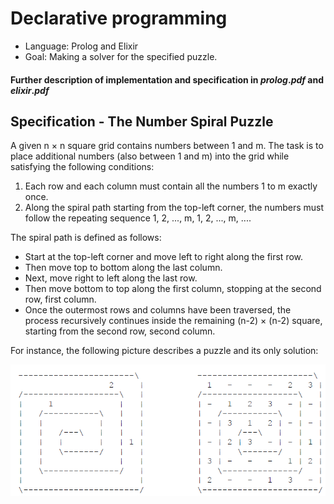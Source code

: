 # Declarative programming

- Language: Prolog and Elixir
- Goal: Making a solver for the specified puzzle.

#### Further description of implementation and specification in $prolog.pdf$ and $elixir.pdf$

## Specification - The Number Spiral Puzzle
A given n × n square grid contains numbers between 1 and m. The task is to place additional numbers (also between 1 and m) into the grid while satisfying the following conditions:
1. Each row and each column must contain all the numbers 1 to m exactly once.
2. Along the spiral path starting from the top-left corner, the numbers must follow the repeating sequence 1, 2, ..., m, 1, 2, ..., m, ....

The spiral path is defined as follows:
- Start at the top-left corner and move left to right along the first row.
- Then move top to bottom along the last column.
- Next, move right to left along the last row.
- Then move bottom to top along the first column, stopping at the second row, first column.
- Once the outermost rows and columns have been traversed, the process recursively continues inside the remaining (n-2) × (n-2) square, starting from the second row, second column.

For instance, the following picture describes a puzzle and its only solution:

![](example.png)